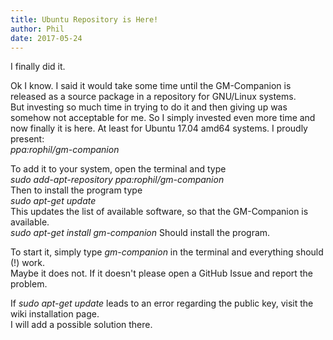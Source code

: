 ```yaml
---
title: Ubuntu Repository is Here!
author: Phil
date: 2017-05-24
---
```


I finally did it.

Ok I know. I said it would take some time until the GM-Companion is released as a source package in a repository for GNU/Linux systems.  
But investing so much time in trying to do it and then giving up was somehow not acceptable for me.
So I simply invested even more time and now finally it is here. At least for Ubuntu 17.04 amd64 systems. I proudly present:  
_ppa:rophil/gm-companion_  

To add it to your system, open the terminal and type  
_sudo add-apt-repository ppa:rophil/gm-companion_  
Then to install the program type  
_sudo apt-get update_  
This updates the list of available software, so that the GM-Companion is available.  
_sudo apt-get install gm-companion_ Should install the program.  

To start it, simply type _gm-companion_ in the terminal and everything should (!) work.  
Maybe it does not. If it doesn't please open a GitHub Issue and report the problem.  

If _sudo apt-get update_ leads to an error regarding the public key, visit the wiki installation page.  
I will add a possible solution there.
